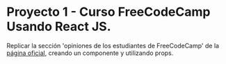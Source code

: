 # Proyecto 1 - Curso FreeCodeCamp Usando React JS.

Replicar la sección 'opiniones de los estudiantes de FreeCodeCamp' de la [página oficial](https://www.freecodecamp.org/), creando un componente y utilizando props.


